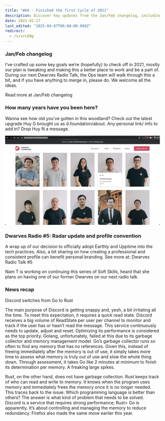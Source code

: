 ```yaml
---
title: "#64 - Finished the first Cycle of 2021"
description: Discover key updates from the Jan/Feb changelog, including Discord’s switch from Go to Rust for better performance and new tools for personal branding.
date: 2021-02-27
last_edited: "2025-04-07T00:00:00.000Z"
redirect:
  - /s/vrLENg
---
```


### Jan/Feb changelog

I’ve crafted up some key goals we’re (hopefully) to check off in 2021, mostly our plan is tweaking and making this a better place to work and be a part of. During our next Dwarves Radio Talk, the Ops team will walk through this a bit, and if you have anything to merge in, please do. We welcome all the ideas.

Read more at Jan/Feb changelog

### How many years have you been here?

Wanna see how old you’ve gotten in this woodland? Check out the latest upgrade Huy G brought us as d.foundation/about. Any personal link/ info to add in? Drop Huy N a message.

![](assets/notion-image-1744007058376-zl8ma.webp)

### Dwarves Radio #5: Radar update and profile convention

A wrap up of our decision to officially adopt Earthly and Upptime into the tech practices. Also, a bit sharing on how creating a professional and consistent profile can benefit personal branding. See more at: Dwarves Radio Talk #5

Nam T is working on continuing this series of Soft Skills, heard that she plans on having one of our former Dwarves on our next radio talk.

### News recap

Discord switches from Go to Rust

The main purpose of Discord is getting snappy and, yesh, a bit irritating all the time. To meet this expectation, it requires a quick read state. Discord receives a big volume of ReadState per user per channel to monitor and track if the user has or hasn’t read the message. This service continuously needs to update, adjust and reset. Optimizing its performance is considered as the top priority. Golang, unfortunately, failed at this due to its garbage collector and memory management model. Go’s garbage collector runs so often to find any memory that has no references. Given this, instead of freeing immediately after the memory is out of use, it simply takes more time to assess what memory is truly out of use and slow the whole thing down. Through assessment, it takes Go like 2 minutes at minimum to finish its determination per memory. A freaking large spikes.

Rust, on the other hand, does not have garbage collection. Rust keeps track of who can read and write to memory. It knows when the program uses memory and immediately frees the memory once it is no longer needed. This traces back to the issue: Which programming language is better than others? The answer is what kind of problem that needs to be solved. Discord is a service that requires strong performance; Rust> Go is apparently. It’s about controlling and managing the memory to reduce redundancy. Firefox also made the same move earlier this year.
